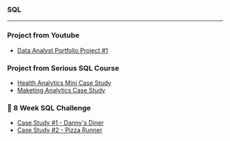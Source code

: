 
### SQL 
- - - -
### Project from Youtube
* [Data Analyst Portfolio Project #1](https://github.com/sahmed008/Covid-Data-Analysis/blob/main/SQL%20Syntax)
### Project from Serious SQL Course
* [Health Analytics Mini Case Study](https://github.com/sahmed008/Health-Analytics-Mini-Case.md/blob/main/solution.md)
* [Maketing Analytics Case Study](https://github.com/sahmed008/Marketing-Analytics)
### 🥑 8 Week SQL Challenge
* [Case Study #1 - Danny's Diner](https://github.com/sahmed008/Case-Study-1---Danny-s-Diner)
* [Case Study #2 - Pizza Runner]()
